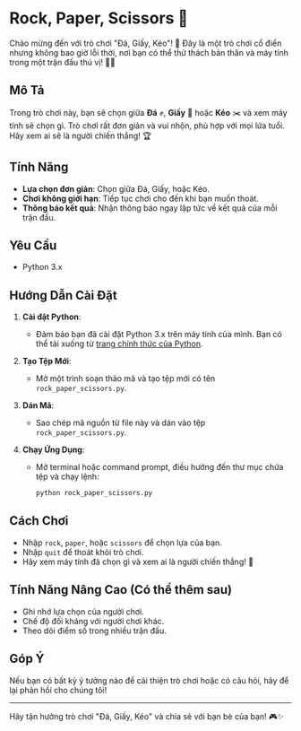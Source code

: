# Rock, Paper, Scissors 🌟

Chào mừng đến với trò chơi "Đá, Giấy, Kéo"! 🎉 Đây là một trò chơi cổ điển nhưng không bao giờ lỗi thời, nơi bạn có thể thử thách bản thân và máy tính trong một trận đấu thú vị! 💪🤖

## Mô Tả

Trong trò chơi này, bạn sẽ chọn giữa **Đá** ✊, **Giấy** 📝 hoặc **Kéo** ✂️ và xem máy tính sẽ chọn gì. Trò chơi rất đơn giản và vui nhộn, phù hợp với mọi lứa tuổi. Hãy xem ai sẽ là người chiến thắng! 🏆

## Tính Năng

- **Lựa chọn đơn giản**: Chọn giữa Đá, Giấy, hoặc Kéo.
- **Chơi không giới hạn**: Tiếp tục chơi cho đến khi bạn muốn thoát.
- **Thông báo kết quả**: Nhận thông báo ngay lập tức về kết quả của mỗi trận đấu.

## Yêu Cầu

- Python 3.x

## Hướng Dẫn Cài Đặt

1. **Cài đặt Python**:
   - Đảm bảo bạn đã cài đặt Python 3.x trên máy tính của mình. Bạn có thể tải xuống từ [trang chính thức của Python](https://www.python.org/downloads/).

2. **Tạo Tệp Mới**:
   - Mở một trình soạn thảo mã và tạo tệp mới có tên `rock_paper_scissors.py`.

3. **Dán Mã**: 
   - Sao chép mã nguồn từ file này và dán vào tệp `rock_paper_scissors.py`.

4. **Chạy Ứng Dụng**:
   - Mở terminal hoặc command prompt, điều hướng đến thư mục chứa tệp và chạy lệnh:
     ```bash
     python rock_paper_scissors.py
     ```

## Cách Chơi

- Nhập `rock`, `paper`, hoặc `scissors` để chọn lựa của bạn.
- Nhập `quit` để thoát khỏi trò chơi.
- Hãy xem máy tính đã chọn gì và xem ai là người chiến thắng! 🎊

## Tính Năng Nâng Cao (Có thể thêm sau)

- Ghi nhớ lựa chọn của người chơi.
- Chế độ đối kháng với người chơi khác.
- Theo dõi điểm số trong nhiều trận đấu.

## Góp Ý

Nếu bạn có bất kỳ ý tưởng nào để cải thiện trò chơi hoặc có câu hỏi, hãy để lại phản hồi cho chúng tôi!

---

Hãy tận hưởng trò chơi "Đá, Giấy, Kéo" và chia sẻ với bạn bè của bạn! 🎮✨
